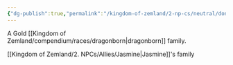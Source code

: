 ```yaml
---
{"dg-publish":true,"permalink":"/kingdom-of-zemland/2-np-cs/neutral/donjon-family/"}
---
```



A Gold [[Kingdom of Zemland/compendium/races/dragonborn\|dragonborn]] family.

[[Kingdom of Zemland/2. NPCs/Allies/Jasmine\|Jasmine]]'s family  